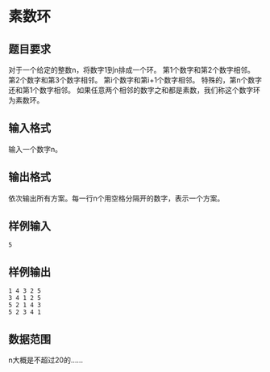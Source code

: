 # 素数环

## 题目要求

对于一个给定的整数n，将数字1到n排成一个环。
第1个数字和第2个数字相邻。
第2个数字和第3个数字相邻。
第i个数字和第i+1个数字相邻。
特殊的，第n个数字还和第1个数字相邻。
如果任意两个相邻的数字之和都是素数，我们称这个数字环为素数环。

## 输入格式

输入一个数字n。

## 输出格式

依次输出所有方案。每一行n个用空格分隔开的数字，表示一个方案。

## 样例输入

```
5
```

## 样例输出

```
1 4 3 2 5
3 4 1 2 5
5 2 1 4 3
5 2 3 4 1
```

## 数据范围

n大概是不超过20的……